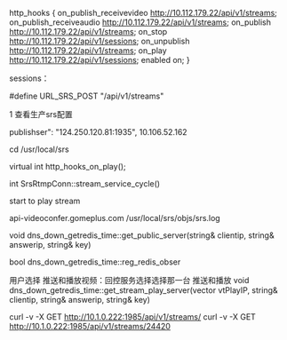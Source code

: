 

http_hooks {
        on_publish_receivevideo http://10.112.179.22/api/v1/streams;
        on_publish_receiveaudio http://10.112.179.22/api/v1/streams;
        on_publish http://10.112.179.22/api/v1/streams;
        on_stop http://10.112.179.22/api/v1/sessions;
        on_unpublish http://10.112.179.22/api/v1/streams;
        on_play http://10.112.179.22/api/v1/sessions;
        enabled on;
    }

sessions：

#define URL_SRS_POST "/api/v1/streams"


1 查看生产srs配置

publishser":   "124.250.120.81:1935",  10.106.52.162

cd /usr/local/srs

virtual int http_hooks_on_play();


int SrsRtmpConn::stream_service_cycle()

start to play stream 

api-videoconfer.gomeplus.com
/usr/local/srs/objs/srs.log


void dns_down_getredis_time::get_public_server(string& clientip, string& answerip, string& key)

bool dns_down_getredis_time::reg_redis_obser



用户选择 推送和播放视频：回控服务选择选择那一台 推送和播放
void dns_down_getredis_time::get_stream_play_server(vector<string> vtPlayIP, string& clientip, string& answerip, string& key)

curl -v -X GET http://10.1.0.222:1985/api/v1/streams/
curl -v -X GET http://10.1.0.222:1985/api/v1/streams/24420
